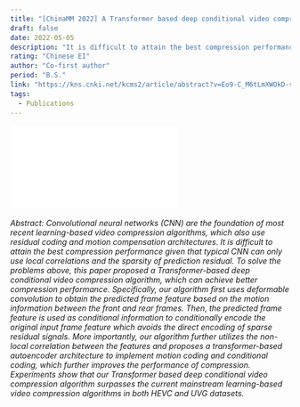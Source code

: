 ```yaml
---
title: "[ChinaMM 2022] A Transformer based deep conditional video compression"
draft: false
date: 2022-05-05
description: "It is difficult to attain the best compression performance given that typical CNN can only use local correlations and the sparsity of prediction residual. This paper proposed a Transformer-based deep conditional video compression algorithm, which can achieve better compression performance."
rating: "Chinese EI"
author: "Co-first author"
period: "B.S."
link: "https://kns.cnki.net/kcms2/article/abstract?v=Eo9-C_M6tLmXWOkD-sNcF8BKn9DBMuppP-IKA9SkB45YcOxBBYdKwTcuyw9t_Fo7eyrLdW8v31uQkBG7qU0ImBNH6o8WxShIOghQJjQX0XvCD3GULkF-bKaKXF32KVQSmAik21sDccE=&uniplatform=NZKPT&language=CHS"
tags:
  - Publications
---
```


![poster](poster.pdf)

*Abstract: Convolutional neural networks (CNN) are the foundation of most recent learning-based video compression algorithms, which also use residual coding and motion compensation architectures. It is difficult to attain the best compression performance given that typical CNN can only use local correlations and the sparsity of prediction residual. To solve the problems above, this paper proposed a Transformer-based deep conditional video compression algorithm, which can achieve better compression performance. Specifically, our algorithm first uses deformable convolution to obtain the predicted frame feature based on the motion information between the front and rear frames. Then, the predicted frame feature is used as conditional information to conditionally encode the original input frame feature which avoids the direct encoding of sparse residual signals. More importantly, our algorithm further utilizes the non-local correlation between the features and proposes a transformer-based autoencoder architecture to implement motion coding and conditional coding, which further improves the performance of compression. Experiments show that our Transformer based deep conditional video compression algorithm surpasses the current mainstream learning-based video compression algorithms in both HEVC and UVG datasets.*